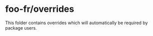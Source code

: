 # foo-fr/overrides

This folder contains overrides which will automatically be required by package users.
